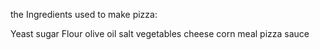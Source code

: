 the Ingredients used to make pizza:

Yeast sugar Flour olive oil salt vegetables cheese corn meal pizza sauce
